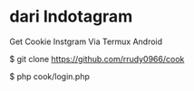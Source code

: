 # dari Indotagram
Get Cookie Instgram Via Termux Android

$ git clone https://github.com/rrudy0966/cook

$ php cook/login.php

